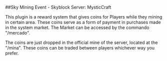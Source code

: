 ##Sky Mining Event - Skyblock
Server: MysticCraft

This plugin is a reward system that gives coins for Players while they mining in certain area.
These coins serve as a form of payment in purchases made in the system market.
The Market can be accessed by the commando "/mercado".

The coins are just dropped in the official mine of the server, located at the "/mina".
These coins can be traded between players whichever way you prefer.
 
